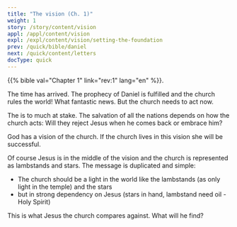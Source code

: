 ```yaml
---
title: "The vision (Ch. 1)"
weight: 1
story: /story/content/vision
appl: /appl/content/vision
expl: /expl/content/vision/setting-the-foundation
prev: /quick/bible/daniel
next: /quick/content/letters
docType: quick
---
```


{{% bible val="Chapter 1" link="rev:1" lang="en" %}}.

The time has arrived. The prophecy of Daniel is fulfilled and the church rules the world! What fantastic news. But the church needs to act now.

The is to much at stake. The salvation of all the nations depends on how the church acts: Will they reject Jesus when he comes back or embrace him?

God has a vision of the church. If the church lives in this vision she will be successful.

Of course Jesus is in the middle of the vision and the church is represented as lambstands and stars. The message is duplicated and simple:
- The church should be a light in the world like the lambstands (as only light in the temple) and the stars
- but in strong dependency on Jesus (stars in hand, lambstand need oil - Holy Spirit)

This is what Jesus the church compares against. What will he find?